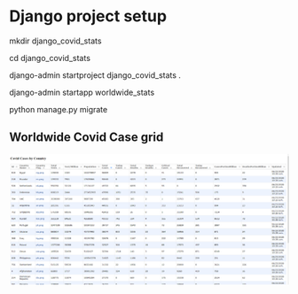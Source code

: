 
# Django project setup
mkdir django_covid_stats

cd django_covid_stats

django-admin startproject django_covid_stats .

django-admin startapp worldwide_stats

python manage.py migrate



## Worldwide Covid Case grid

![Alt text](media/covid_cases.PNG?raw=true "Worldwide Covid Cases")